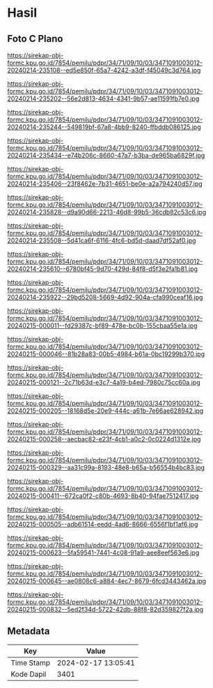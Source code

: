 # Hasil

## Foto C Plano

https://sirekap-obj-formc.kpu.go.id/7854/pemilu/pdpr/34/71/09/10/03/3471091003012-20240214-235108--ed5e850f-65a7-4242-a3df-f45049c3d764.jpg

https://sirekap-obj-formc.kpu.go.id/7854/pemilu/pdpr/34/71/09/10/03/3471091003012-20240214-235202--56e2d813-4634-4341-9b57-ae11591fb7e0.jpg

https://sirekap-obj-formc.kpu.go.id/7854/pemilu/pdpr/34/71/09/10/03/3471091003012-20240214-235244--549819bf-67a8-4bb9-8240-ffbddb086125.jpg

https://sirekap-obj-formc.kpu.go.id/7854/pemilu/pdpr/34/71/09/10/03/3471091003012-20240214-235434--e74b206c-8660-47a7-b3ba-de965ba6829f.jpg

https://sirekap-obj-formc.kpu.go.id/7854/pemilu/pdpr/34/71/09/10/03/3471091003012-20240214-235406--23f8462e-7b31-4651-be0e-a2a794240d57.jpg

https://sirekap-obj-formc.kpu.go.id/7854/pemilu/pdpr/34/71/09/10/03/3471091003012-20240214-235828--d9a90d66-2213-46d8-99b5-36cdb82c53c6.jpg

https://sirekap-obj-formc.kpu.go.id/7854/pemilu/pdpr/34/71/09/10/03/3471091003012-20240214-235508--5d41ca6f-6116-4fc6-bd5d-daad7df52af0.jpg

https://sirekap-obj-formc.kpu.go.id/7854/pemilu/pdpr/34/71/09/10/03/3471091003012-20240214-235610--6780bf45-9d70-429d-84f8-d5f3e2fa1b81.jpg

https://sirekap-obj-formc.kpu.go.id/7854/pemilu/pdpr/34/71/09/10/03/3471091003012-20240214-235922--29bd5208-5669-4d92-904a-cfa990ceaf16.jpg

https://sirekap-obj-formc.kpu.go.id/7854/pemilu/pdpr/34/71/09/10/03/3471091003012-20240215-000011--fd29387c-bf89-478e-bc0b-155cbaa55e1a.jpg

https://sirekap-obj-formc.kpu.go.id/7854/pemilu/pdpr/34/71/09/10/03/3471091003012-20240215-000046--81b28a83-00b5-4984-b61a-0bc19299b370.jpg

https://sirekap-obj-formc.kpu.go.id/7854/pemilu/pdpr/34/71/09/10/03/3471091003012-20240215-000121--2c71b63d-e3c7-4a19-b4ed-7980c75cc60a.jpg

https://sirekap-obj-formc.kpu.go.id/7854/pemilu/pdpr/34/71/09/10/03/3471091003012-20240215-000205--18168d5e-20e9-444c-a61b-7e66ae628942.jpg

https://sirekap-obj-formc.kpu.go.id/7854/pemilu/pdpr/34/71/09/10/03/3471091003012-20240215-000258--aecbac82-e23f-4cb1-a0c2-0c0224d1312e.jpg

https://sirekap-obj-formc.kpu.go.id/7854/pemilu/pdpr/34/71/09/10/03/3471091003012-20240215-000329--aa31c99a-8193-48e8-b65a-b56554b4bc83.jpg

https://sirekap-obj-formc.kpu.go.id/7854/pemilu/pdpr/34/71/09/10/03/3471091003012-20240215-000411--672ca0f2-c80b-4693-8b40-94fae7512417.jpg

https://sirekap-obj-formc.kpu.go.id/7854/pemilu/pdpr/34/71/09/10/03/3471091003012-20240215-000505--adb61514-eedd-4ad6-8666-6556f1bf1af6.jpg

https://sirekap-obj-formc.kpu.go.id/7854/pemilu/pdpr/34/71/09/10/03/3471091003012-20240215-000623--5fa59541-7441-4c08-91a9-aee8eef563e6.jpg

https://sirekap-obj-formc.kpu.go.id/7854/pemilu/pdpr/34/71/09/10/03/3471091003012-20240215-000645--ae0808c6-a884-4ec7-8679-6fcd3443462a.jpg

https://sirekap-obj-formc.kpu.go.id/7854/pemilu/pdpr/34/71/09/10/03/3471091003012-20240215-000832--5ed2f34d-5722-42db-88f8-82d359827f2a.jpg


## Metadata

| Key        | Value               |
| ---------- | ------------------- |
| Time Stamp | 2024-02-17 13:05:41 |
| Kode Dapil | 3401                |



